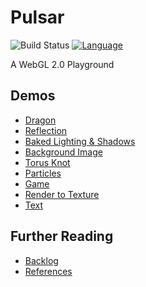 # Pulsar
![Build Status](https://github.com/jdiemke/pulsar/actions/workflows/gh-pages.yml/badge.svg)
[![Language](https://img.shields.io/badge/TypeScript-4.9.4-blue.svg)](https://www.typescriptlang.org/)

A WebGL 2.0 Playground

## Demos

- [Dragon](https://jdiemke.github.io/pulsar/dragon.html)
- [Reflection](https://jdiemke.github.io/pulsar/reflection.html)
- [Baked Lighting & Shadows](https://jdiemke.github.io/pulsar/textured-wavefront.html)
- [Background Image](https://jdiemke.github.io/pulsar/image.html)
- [Torus Knot](https://jdiemke.github.io/pulsar/torus-knot.html)
- [Particles](https://jdiemke.github.io/pulsar/particles.html)
- [Game](https://jdiemke.github.io/pulsar/game.html)
- [Render to Texture](https://jdiemke.github.io/pulsar/render-to-texture.html)
- [Text](https://jdiemke.github.io/pulsar/text.html)

## Further Reading

- [Backlog](/docs/backlog.md)
- [References](/docs/references.md)
